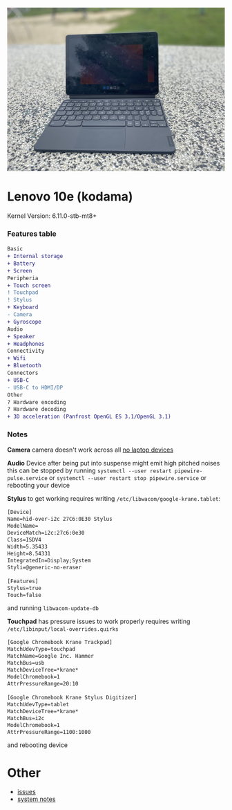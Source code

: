 ![homestar](./assets/krane.jpg)

# Lenovo 10e (kodama)

Kernel Version: 6.11.0-stb-mt8+

### Features table
```diff
Basic
+ Internal storage
+ Battery
+ Screen
Peripheria
+ Touch screen
! Touchpad
! Stylus
+ Keyboard
- Camera
+ Gyroscope
Audio
+ Speaker
+ Headphones
Connectivity
+ Wifi
+ Bluetooth
Connectors
+ USB-C
- USB-C to HDMI/DP
Other
? Hardware encoding
? Hardware decoding
+ 3D acceleration (Panfrost OpenGL ES 3.1/OpenGL 3.1)
```

### Notes

**Camera**
camera doesn't work across all [no laptop devices](https://wiki.postmarketos.org/wiki/Google_Kukui_Chromebook_(google-kukui))

**Audio**
Device after being put into suspense might emit high pitched noises
this can be stopped by running
```systemctl --user restart pipewire-pulse.service```
or
```systemctl --user restart stop pipewire.service```
or
rebooting your device

**Stylus**
to get working requires
writing ```/etc/libwacom/google-krane.tablet```:
```
[Device]
Name=hid-over-i2c 27C6:0E30 Stylus
ModelName=
DeviceMatch=i2c:27c6:0e30
Class=ISDV4
Width=5.35433
Height=8.54331
IntegratedIn=Display;System
Styli=@generic-no-eraser

[Features]
Stylus=true
Touch=false
```
and running ```libwacom-update-db```

**Touchpad**
has pressure issues
to work properly requires
writing ```/etc/libinput/local-overrides.quirks```
```
[Google Chromebook Krane Trackpad]
MatchUdevType=touchpad
MatchName=Google Inc. Hammer
MatchBus=usb
MatchDeviceTree=*krane*
ModelChromebook=1
AttrPressureRange=20:10

[Google Chromebook Krane Stylus Digitizer]
MatchUdevType=tablet
MatchDeviceTree=*krane*
MatchBus=i2c
ModelChromebook=1
AttrPressureRange=1100:1000
```
and rebooting device

# Other

- [issues](https://github.com/hexdump0815/imagebuilder/issues/53)
- [system notes](../../../../systems/chromebook_kukui/readme.md)